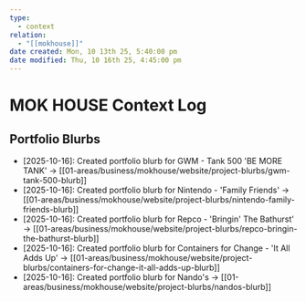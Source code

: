 ```yaml
---
type:
  - context
relation:
  - "[[mokhouse]]"
date created: Mon, 10 13th 25, 5:40:00 pm
date modified: Thu, 10 16th 25, 4:45:00 pm
---
```


# MOK HOUSE Context Log

## Portfolio Blurbs

- [2025-10-16]: Created portfolio blurb for GWM - Tank 500 'BE MORE TANK' → [[01-areas/business/mokhouse/website/project-blurbs/gwm-tank-500-blurb]]
- [2025-10-16]: Created portfolio blurb for Nintendo - 'Family Friends' → [[01-areas/business/mokhouse/website/project-blurbs/nintendo-family-friends-blurb]]
- [2025-10-16]: Created portfolio blurb for Repco - 'Bringin' The Bathurst' → [[01-areas/business/mokhouse/website/project-blurbs/repco-bringin-the-bathurst-blurb]]
- [2025-10-16]: Created portfolio blurb for Containers for Change - 'It All Adds Up' → [[01-areas/business/mokhouse/website/project-blurbs/containers-for-change-it-all-adds-up-blurb]]
- [2025-10-16]: Created portfolio blurb for Nando's → [[01-areas/business/mokhouse/website/project-blurbs/nandos-blurb]]
